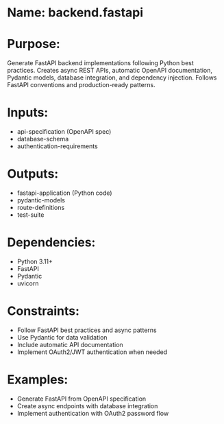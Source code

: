 # Name: backend.fastapi

# Purpose:
Generate FastAPI backend implementations following Python best practices. Creates async REST APIs, automatic OpenAPI documentation, Pydantic models, database integration, and dependency injection. Follows FastAPI conventions and production-ready patterns.

# Inputs:
- api-specification (OpenAPI spec)
- database-schema
- authentication-requirements

# Outputs:
- fastapi-application (Python code)
- pydantic-models
- route-definitions
- test-suite

# Dependencies:
- Python 3.11+
- FastAPI
- Pydantic
- uvicorn

# Constraints:
- Follow FastAPI best practices and async patterns
- Use Pydantic for data validation
- Include automatic API documentation
- Implement OAuth2/JWT authentication when needed

# Examples:
- Generate FastAPI from OpenAPI specification
- Create async endpoints with database integration
- Implement authentication with OAuth2 password flow
